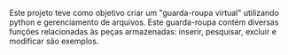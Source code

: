 Este projeto teve como objetivo criar um "guarda-roupa virtual" utilizando python e gerenciamento de arquivos. Este guarda-roupa contém diversas funções relacionadas às peças armazenadas: inserir, pesquisar, excluir e modificar são exemplos.
